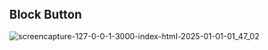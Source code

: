 ## Block Button

![screencapture-127-0-0-1-3000-index-html-2025-01-01-01_47_02](https://github.com/user-attachments/assets/75523f32-0a17-4d64-8728-89be766bd7e6)





